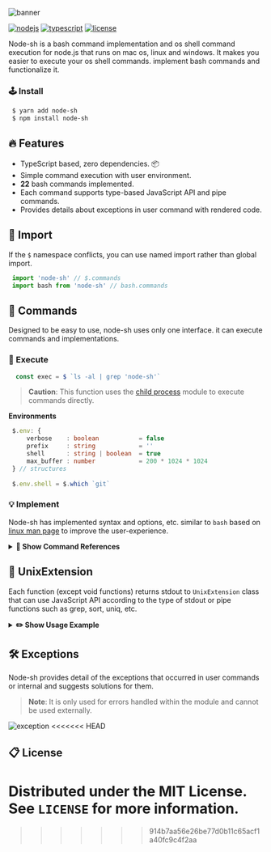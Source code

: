 ![banner](https://user-images.githubusercontent.com/41784860/168438812-90eed635-2fe3-477e-8a25-6527036bffce.png)

[![nodejs](https://img.shields.io/badge/NodeJS-339933?style=for-the-badge&logo=Node.js&logoColor=fff)](https://nodejs.org/)
[![typescript](https://img.shields.io/badge/TypeScript-3178C6?style=for-the-badge&logo=TypeScript&logoColor=fff)](https://www.typescriptlang.org/)
[![license](https://img.shields.io/badge/license-MIT-9999FF?style=for-the-badge)](/LICENSE)

Node-sh is a bash command implementation and os shell command execution for node.js that runs on mac os, linux and windows. It makes you easier to execute your os shell commands. implement bash commands and functionalize it.

### 🕹 Install
```bash
 $ yarn add node-sh
 $ npm install node-sh
```

## 🔥 Features
- TypeScript based, zero dependencies. 📦
- Simple command execution with user environment.
- **22** bash commands implemented.
- Each command supports type-based JavaScript API and pipe commands.
- Provides details about exceptions in user command with rendered code. 

## 📌 Import
If the `$` namespace conflicts, you can use named import rather than global import.
```typescript
 import 'node-sh' // $.commands
 import bash from 'node-sh' // bash.commands
```

## 📝 Commands
Designed to be easy to use, node-sh uses only one interface. it can execute commands and implementations.

### 🔐 Execute
```typescript
  const exec = $ `ls -al | grep 'node-sh'`
```

> **Caution**: This function uses the [child process](https://nodejs.org/api/child_process.html) module to execute commands directly.

**Environments**
```typescript
 $.env: {
     verbose    : boolean           = false
     prefix     : string            = ''
     shell      : string | boolean  = true
     max_buffer : number            = 200 * 1024 * 1024
 } // structures
 
 $.env.shell = $.which `git`
```

### 💡 Implement
Node-sh has implemented syntax and options, etc. similar to `bash` based on [linux man page](https://man7.org/linux/man-pages/) to improve the user-experience.

<details>
  <summary><b>📁 Show Command References</b></summary>

</details>

## 🔗 UnixExtension
Each function (except void functions) returns stdout to `UnixExtension` class that can use JavaScript API according to the type of stdout or pipe functions such as grep, sort, uniq, etc.

<details>
  <summary><b>✏️ Show Usage Example</b></summary>
  
  #### 📖 **Check the module has a default export.**
  ```typescript
   import 'node-sh'
   
   const output = $.cat `src/test.ts`.includes('export default')
  ```
  
  #### 📖 **Get only directories.**
  ```typescript
   import 'node-sh'
     
   // Use JavaScript API
   const api = $.ls `-al`.filter(data => data.startsWith('d'))
     
   // Use UnixExtension
   const extension = $.ls `-al`.grep `^d`
  ```
</details>

##  🛠  Exceptions
Node-sh provides detail of the exceptions that occurred in user commands or internal and suggests solutions for them.
> **Note**: It is only used for errors handled within the module and cannot be used externally.

![exception](https://user-images.githubusercontent.com/41784860/177758975-93b8b637-8906-457d-9424-354428ffbc82.png)
<<<<<<< HEAD


## 📋 License
Distributed under the MIT License. See ```LICENSE``` for more information.
=======
>>>>>>> 914b7aa56e26be77d0b11c65acf1a40fc9c4f2aa
